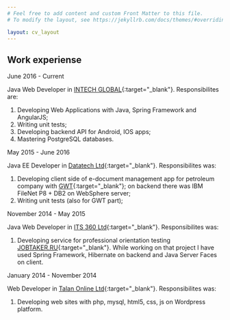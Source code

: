 ```yaml
---
# Feel free to add content and custom Front Matter to this file.
# To modify the layout, see https://jekyllrb.com/docs/themes/#overriding-theme-defaults

layout: cv_layout	
---
```

## <i class='fa fa-suitcase fa-fw'></i>Work experiense
<i class="fa fa-calendar fa-fw w3-margin-right"></i> June 2016 - <span class="badge badge-info badge-blue "> Current</span>

Java Web Developer in [INTECH GLOBAL](https://intech-global.com){:target="_blank"}. 
Responsibilites are:
1. Developing Web Applications with Java, Spring Framework and AngularJS;
2. Writing unit tests;
3. Developing backend API for Android, IOS apps;
4. Mastering PostgreSQL databases.


<i class="fa fa-calendar fa-fw w3-margin-right"></i> May 2015 - June 2016

Java EE Developer in [Datatech Ltd](http://datateh.ru){:target="_blank"}. 
Responsibilites was:
1. Developing client side of e-document management app for petroleum company with [GWT](http://www.gwtproject.org){:target="_blank"}; on backend there was IBM FileNet P8 + DB2 on WebSphere server;
2. Writing unit tests (also for GWT part);


<i class="fa fa-calendar fa-fw w3-margin-right"></i> November 2014 - May 2015

Java Web Developer in [ITS 360 Ltd](http:/its360.ru){:target="_blank"}. 
Responsibilites was:
1. Developing service for professional orientation testing [JOBTAKER.RU](https://jobtaker.ru){:target="_blank"}. While working on that project I have used Spring Framework, Hibernate on backend and Java Server Faces on client.

<i class="fa fa-calendar fa-fw w3-margin-right"></i> January 2014 - November 2014

Web Developer in [Talan Online Ltd](https://talan-online.ru){:target="_blank"}. 
Responsibilites was:
1. Developing web sites with php, mysql, html5, css, js on Wordpress platform.